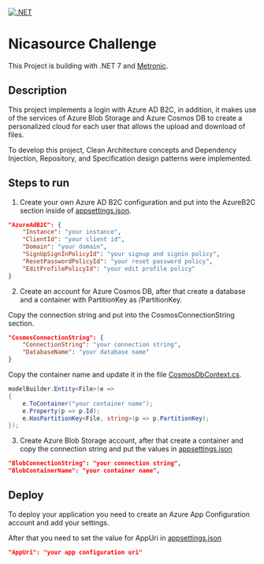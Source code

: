 [![.NET](https://github.com/damienbod/AspNetCoreIdentityFido2Mfa/workflows/.NET/badge.svg)](https://github.com/bily98/nicasource-challenge/actions/workflows/bilycloud.yml)
# Nicasource Challenge
This Project is building with .NET 7 and [Metronic](https://keenthemes.com/metronic).

## Description

This project implements a login with Azure AD B2C, in addition, it makes use of the services of Azure Blob Storage and Azure Cosmos DB to create a personalized cloud for each user that allows the upload and download of files.

To develop this project, Clean Architecture concepts and Dependency Injection, Repository, and Specification design patterns were implemented.

## Steps to run

1. Create your own Azure AD B2C configuration and put into the AzureB2C section inside of [appsettings.json](https://github.com/bily98/nicasource-challenge/blob/master/NicasourceChallenge.Web/appsettings.json).

```json
"AzureAdB2C": {
    "Instance": "your instance",
    "ClientId": "your client id",
    "Domain": "your domain",
    "SignUpSignInPolicyId": "your signup and signin policy",
    "ResetPasswordPolicyId": "your reset password policy",
    "EditProfilePolicyId": "your edit profile policy"
}
```

2. Create an account for Azure Cosmos DB, after that create a database and a container with PartitionKey as /PartitionKey.

Copy the connection string and put into the CosmosConnectionString section.
    

```json
"CosmosConnectionString": {
    "ConnectionString": "your connection string",
    "DatabaseName": "your database name"
}
```

Copy the container name and update it in the file [CosmosDbContext.cs](https://github.com/bily98/nicasource-challenge/blob/master/NicasourceChallenge.Infrastructure/Data/CosmosDbContext.cs).
    

```c#
modelBuilder.Entity<File>(e =>
{
    e.ToContainer("your container name");
    e.Property(p => p.Id);
    e.HasPartitionKey<File, string>(p => p.PartitionKey);
});
```

3. Create Azure Blob Storage account, after that create a container and copy the connection string and put the values in [appsettings.json](https://github.com/bily98/nicasource-challenge/blob/master/NicasourceChallenge.Web/appsettings.json)

```json
"BlobConnectionString": "your connection string",
"BlobContainerName": "your container name",
```

## Deploy

To deploy your application you need to create an Azure App Configuration account and add your settings.

After that you need to set the value for AppUri in [appsettings.json](https://github.com/bily98/nicasource-challenge/blob/master/NicasourceChallenge.Web/appsettings.json)

```json
"AppUri": "your app configuration uri"
```

